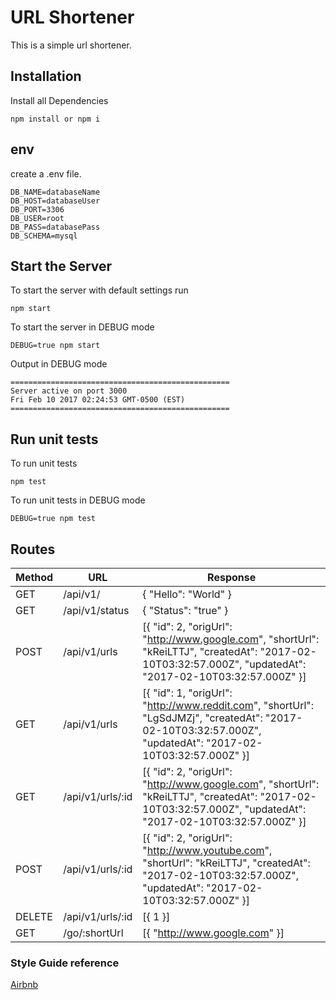 # URL Shortener
This is a simple url shortener.

## Installation

Install all Dependencies
```
npm install or npm i
```

## env
create a .env file.
```
DB_NAME=databaseName
DB_HOST=databaseUser
DB_PORT=3306
DB_USER=root
DB_PASS=databasePass
DB_SCHEMA=mysql
```

## Start the Server

To start the server with default settings run
```
npm start
```

To start the server in DEBUG mode
```
DEBUG=true npm start
```
Output in DEBUG mode
```
=================================================
Server active on port 3000
Fri Feb 10 2017 02:24:53 GMT-0500 (EST)
=================================================
```

## Run unit tests

To run unit tests
```
npm test
```
To run unit tests in DEBUG mode
```
DEBUG=true npm test
```

## Routes

| Method | URL | Response |
| --- | --- | --- |
| GET | /api/v1/ | { "Hello": "World" } |
| GET | /api/v1/status | { "Status": "true" } |
| POST | /api/v1/urls | [{ "id": 2, "origUrl": "http://www.google.com", "shortUrl": "kReiLTTJ", "createdAt": "2017-02-10T03:32:57.000Z", "updatedAt": "2017-02-10T03:32:57.000Z" }]|
| GET | /api/v1/urls | [{ "id": 1, "origUrl": "http://www.reddit.com", "shortUrl": "LgSdJMZj", "createdAt": "2017-02-10T03:32:57.000Z", "updatedAt": "2017-02-10T03:32:57.000Z" }] |
| GET | /api/v1/urls/:id | [{ "id": 2, "origUrl": "http://www.google.com", "shortUrl": "kReiLTTJ", "createdAt": "2017-02-10T03:32:57.000Z", "updatedAt": "2017-02-10T03:32:57.000Z" }] |
| POST | /api/v1/urls/:id | [{ "id": 2, "origUrl": "http://www.youtube.com", "shortUrl": "kReiLTTJ", "createdAt": "2017-02-10T03:32:57.000Z", "updatedAt": "2017-02-10T03:32:57.000Z" }] |
| DELETE | /api/v1/urls/:id | [{ 1 }] |
| GET | /go/:shortUrl | [{ "http://www.google.com" }] |

### Style Guide reference
[Airbnb](https://github.com/airbnb/javascript)
